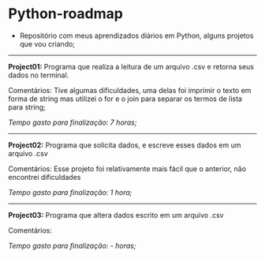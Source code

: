 # Python-roadmap

 - Repositório com meus aprendizados diários em Python, alguns projetos que vou criando;
___
**Project01:** Programa que realiza a leitura de um arquivo .csv e retorna seus dados no terminal. 

Comentários: Tive algumas dificuldades, uma delas foi imprimir o texto em forma de string mas utilizei o for e o join para separar os termos de lista para string; 

*Tempo gasto para finalização: 7 horas;*
___
**Project02:** Programa que solicita dados, e escreve esses dados em um arquivo .csv

Comentários: Esse projeto foi relativamente mais fácil que o anterior, não encontrei dificuldades

*Tempo gasto para finalização: 1 hora;*
___
**Project03:** Programa que altera dados escrito em um arquivo .csv

Comentários:

*Tempo gasto para finalização: - horas;*